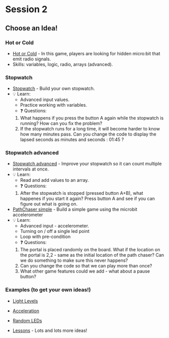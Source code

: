 # Session 2

## Choose an Idea!

### Hot or Cold
* [Hot or Cold](https://makecode.microbit.org/projects/hot-or-cold) - In this game, players are looking for hidden micro:bit that emit radio signals. 
* Skills: variables, logic, radio, arrays (advanced).

### Stopwatch
* [Stopwatch](/Instructions/Stopwatch/Stopwatch.md) - Build your own stopwatch.
* :bulb: Learn:
  * Advanced input values.
  * Practice working with variables.
  * :question: Questions:
  1. What happens if you press the button A again while the stopwatch is running? How can you fix the problem?
  2. If the stopwatch runs for a long time, it will become harder to know how many minutes pass. Can you change the code to display the lapsed seconds as minutes and seconds : 01:45 ?

### Stopwatch advanced
* [Stopwatch advanced](/Instructions/Stopwatch_multiple_timers/Stopwatch_advanced.md) - Improve your stopwatch so it can count multiple intervals at once.
* :bulb: Learn:
  * Read and add values to an array.
  * :question: Questions:
   1. After the stopwatch is stopped (pressed button A+B), what happenes if you start it again? Press button A and see if you can figure out what is going on.
* [PathChaser simple](/Instructions/PathChaser/PathChaser_simple.md) - Build a simple game using the microbit accelerometer
* :bulb: Learn:
  * Advanced input - accelerometer.
  * Turning on / off a single led point
  * Loop with pre-condition
  * :question: Questions:
   1. The portal is placed randomly on the board. What if the location on the portal is 2,2 - same as the initial location of the path chaser? Can we do something to make sure this never happens?
   2. Can you change the code so that we can play more than once?
   3. What other game features could we add - what about a pause button?

### Examples (to get your own ideas!)

* [Light Levels](https://makecode.microbit.org/examples/plot-light-level)
* [Acceleration](https://makecode.microbit.org/examples/plot-acceleration)
* [Random LEDs](https://makecode.microbit.org/examples/rando)

* [Lessons](https://makecode.microbit.org/lessons) - Lots and lots more ideas!
